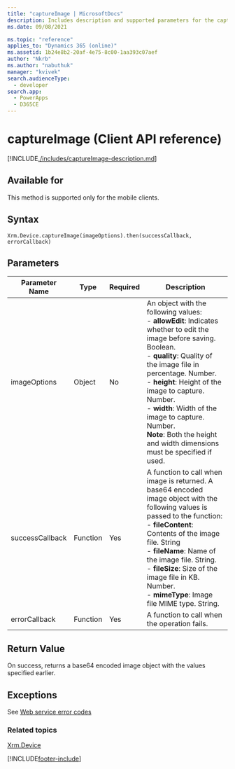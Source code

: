 ```yaml
---
title: "captureImage | MicrosoftDocs"
description: Includes description and supported parameters for the captureImage method.
ms.date: 09/08/2021

ms.topic: "reference"
applies_to: "Dynamics 365 (online)"
ms.assetid: 1b24e8b2-20af-4e75-8c00-1aa393c07aef
author: "Nkrb"
ms.author: "nabuthuk"
manager: "kvivek"
search.audienceType:
  - developer
search.app:
  - PowerApps
  - D365CE
---
```


# captureImage (Client API reference)

[!INCLUDE[./includes/captureImage-description.md](./includes/captureImage-description.md)]

## Available for

This method is supported only for the mobile clients.

## Syntax

`Xrm.Device.captureImage(imageOptions).then(successCallback, errorCallback)`

## Parameters

| Parameter Name  | Type     | Required | Description                                                                                                                                                                                                                                                                                                                                                                               |
| --------------- | -------- | -------- | ----------------------------------------------------------------------------------------------------------------------------------------------------------------------------------------------------------------------------------------------------------------------------------------------------------------------------------------------------------------------------------------- |
| imageOptions    | Object   | No       | An object with the following values:<br/>- **allowEdit**: Indicates whether to edit the image before saving. Boolean.<br/>- **quality**: Quality of the image file in percentage. Number.<br/>- **height**: Height of the image to capture. Number.<br/>- **width**: Width of the image to capture. Number.<br/>**Note**: Both the height and width dimensions must be specified if used. |
| successCallback | Function | Yes      | A function to call when image is returned. A base64 encoded image object with the following values is passed to the function:<br/>- **fileContent**: Contents of the image file. String <br/>- **fileName**: Name of the image file. String.<br/>- **fileSize**: Size of the image file in KB. Number.<br/>- **mimeType**: Image file MIME type. String.                                  |
| errorCallback   | Function | Yes      | A function to call when the operation fails.                                                                                                                                                                                                                                                                                                                                              |

## Return Value

On success, returns a base64 encoded image object with the values specified earlier.

## Exceptions

See [Web service error codes](../../../../data-platform/org-service/web-service-error-codes.md)

### Related topics

[Xrm.Device](../xrm-device.md)

[!INCLUDE[footer-include](../../../../../includes/footer-banner.md)]
